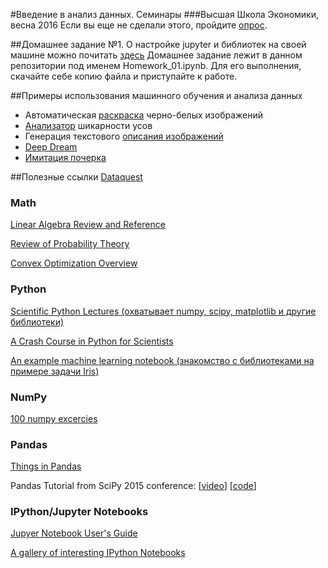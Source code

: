 #Введение в анализ данных. Семинары
###Высшая Школа Экономики, весна 2016
Если вы еще не сделали этого, пройдите <a href="http://goo.gl/forms/EpBjdfWbZU" title="for_the_data">опрос</a>.

##Домашнее задание №1.
О настройке jupyter и библиотек на своей машине можно почитать <a href="http://www.machinelearning.ru/wiki/images/1/10/MMP_Praktikum_317_2014a_Python.pdf" title="conda">здесь</a>
Домашнее задание лежит в данном репозитории под именем Homework_01.ipynb. Для его выполнения, скачайте себе копию файла и приступайте к работе.

##Примеры использования машинного обучения и анализа данных
* Автоматическая <a href="http://tinyclouds.org/colorize/" title="color">раскраска</a> черно-белых изображений
* <a href=https://www.mymoustache.net title="moust">Анализатор</a> шикарности усов
* Генерация текстового <a href=http://cs.stanford.edu/people/karpathy/deepimagesent/ title="descibe">описания изображений</a>
* <a href=http://deepdreamgenerator.com/ title="deep">Deep Dream
* <a href=http://www.cs.toronto.edu/~graves/handwriting.cgi title="handwr">Имитация почерка</a>

##Полезные ссылки
<a href=https://www.dataquest.io/ title="peasy">Dataquest</a>

### Math

[Linear Algebra Review and Reference](http://cs229.stanford.edu/section/cs229-linalg.pdf)

[Review of Probability Theory](http://cs229.stanford.edu/section/cs229-prob.pdf)

[Convex Optimization Overview](http://cs229.stanford.edu/section/cs229-cvxopt.pdf)

### Python

[Scientific Python Lectures (охватывает numpy, scipy, matplotlib и другие библиотеки)](https://github.com/jrjohansson/scientific-python-lectures)

[A Crash Course in Python for Scientists](http://nbviewer.ipython.org/gist/rpmuller/5920182)

[An example machine learning notebook (знакомство с библиотеками на примере задачи Iris)](http://nbviewer.ipython.org/github/rhiever/Data-Analysis-and-Machine-Learning-Projects/blob/master/example-data-science-notebook/Example%20Machine%20Learning%20Notebook.ipynb)

### NumPy

[100 numpy excercies](http://www.labri.fr/perso/nrougier/teaching/numpy.100/)

### Pandas

[Things in Pandas](http://nbviewer.ipython.org/github/rasbt/python_reference/blob/master/tutorials/things_in_pandas.ipynb)

Pandas Tutorial from SciPy 2015 conference: [[video](https://youtu.be/0CFFTJUZ2dc?list=PLYx7XA2nY5Gcpabmu61kKcToLz0FapmHu)] [[code](https://github.com/jonathanrocher/pandas_tutorial)]



### IPython/Jupyter Notebooks

[Jupyer Notebook User's Guide](http://jupyter.cs.brynmawr.edu/hub/dblank/public/Jupyter%20Notebook%20Users%20Manual.ipynb)

[A gallery of interesting IPython Notebooks](https://github.com/ipython/ipython/wiki/A-gallery-of-interesting-IPython-Notebooks)
